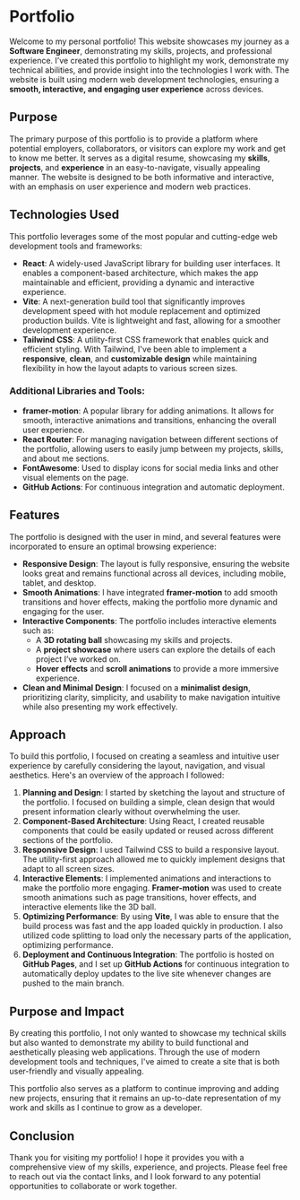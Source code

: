 # Portfolio

Welcome to my personal portfolio! This website showcases my journey as a **Software Engineer**, demonstrating my skills, projects, and professional experience. I’ve created this portfolio to highlight my work, demonstrate my technical abilities, and provide insight into the technologies I work with. The website is built using modern web development technologies, ensuring a **smooth, interactive, and engaging user experience** across devices.

## Purpose

The primary purpose of this portfolio is to provide a platform where potential employers, collaborators, or visitors can explore my work and get to know me better. It serves as a digital resume, showcasing my **skills**, **projects**, and **experience** in an easy-to-navigate, visually appealing manner. The website is designed to be both informative and interactive, with an emphasis on user experience and modern web practices.

## Technologies Used

This portfolio leverages some of the most popular and cutting-edge web development tools and frameworks:

- **React**: A widely-used JavaScript library for building user interfaces. It enables a component-based architecture, which makes the app maintainable and efficient, providing a dynamic and interactive experience.
- **Vite**: A next-generation build tool that significantly improves development speed with hot module replacement and optimized production builds. Vite is lightweight and fast, allowing for a smoother development experience.
- **Tailwind CSS**: A utility-first CSS framework that enables quick and efficient styling. With Tailwind, I've been able to implement a **responsive**, **clean**, and **customizable design** while maintaining flexibility in how the layout adapts to various screen sizes.

### Additional Libraries and Tools:
- **framer-motion**: A popular library for adding animations. It allows for smooth, interactive animations and transitions, enhancing the overall user experience.
- **React Router**: For managing navigation between different sections of the portfolio, allowing users to easily jump between my projects, skills, and about me sections.
- **FontAwesome**: Used to display icons for social media links and other visual elements on the page.
- **GitHub Actions**: For continuous integration and automatic deployment.

## Features

The portfolio is designed with the user in mind, and several features were incorporated to ensure an optimal browsing experience:

- **Responsive Design**: The layout is fully responsive, ensuring the website looks great and remains functional across all devices, including mobile, tablet, and desktop.
- **Smooth Animations**: I have integrated **framer-motion** to add smooth transitions and hover effects, making the portfolio more dynamic and engaging for the user.
- **Interactive Components**: The portfolio includes interactive elements such as:
  - A **3D rotating ball** showcasing my skills and projects.
  - A **project showcase** where users can explore the details of each project I’ve worked on.
  - **Hover effects** and **scroll animations** to provide a more immersive experience.
- **Clean and Minimal Design**: I focused on a **minimalist design**, prioritizing clarity, simplicity, and usability to make navigation intuitive while also presenting my work effectively.

## Approach

To build this portfolio, I focused on creating a seamless and intuitive user experience by carefully considering the layout, navigation, and visual aesthetics. Here's an overview of the approach I followed:

1. **Planning and Design**: I started by sketching the layout and structure of the portfolio. I focused on building a simple, clean design that would present information clearly without overwhelming the user.
2. **Component-Based Architecture**: Using React, I created reusable components that could be easily updated or reused across different sections of the portfolio.
3. **Responsive Design**: I used Tailwind CSS to build a responsive layout. The utility-first approach allowed me to quickly implement designs that adapt to all screen sizes.
4. **Interactive Elements**: I implemented animations and interactions to make the portfolio more engaging. **Framer-motion** was used to create smooth animations such as page transitions, hover effects, and interactive elements like the 3D ball.
5. **Optimizing Performance**: By using **Vite**, I was able to ensure that the build process was fast and the app loaded quickly in production. I also utilized code splitting to load only the necessary parts of the application, optimizing performance.
6. **Deployment and Continuous Integration**: The portfolio is hosted on **GitHub Pages**, and I set up **GitHub Actions** for continuous integration to automatically deploy updates to the live site whenever changes are pushed to the main branch.

## Purpose and Impact

By creating this portfolio, I not only wanted to showcase my technical skills but also wanted to demonstrate my ability to build functional and aesthetically pleasing web applications. Through the use of modern development tools and techniques, I've aimed to create a site that is both user-friendly and visually appealing.

This portfolio also serves as a platform to continue improving and adding new projects, ensuring that it remains an up-to-date representation of my work and skills as I continue to grow as a developer.

## Conclusion

Thank you for visiting my portfolio! I hope it provides you with a comprehensive view of my skills, experience, and projects. Please feel free to reach out via the contact links, and I look forward to any potential opportunities to collaborate or work together.
